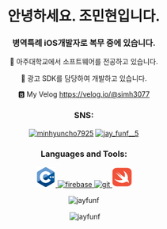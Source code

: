 <div align="center">
<h1 align="center">안녕하세요. 조민현입니다.</h1>
<h3 align="center">병역특례 iOS개발자로 복무 중에 있습니다.</h3>

🏫 아주대학교에서 소프트웨어를 전공하고 있습니다.

🌱 광고 SDK를 담당하여 개발하고 있습니다.

🅱️ My Velog https://velog.io/@simh3077

<h3 align="center">SNS:</h3>
<p align="center">
<a href="https://fb.com/minhyuncho7925" target="blank"><img align="center" src="https://raw.githubusercontent.com/rahuldkjain/github-profile-readme-generator/master/src/images/icons/Social/facebook.svg" alt="minhyuncho7925" height="30" width="40" /></a>
<a href="https://instagram.com/jay_funf__5" target="blank"><img align="center" src="https://raw.githubusercontent.com/rahuldkjain/github-profile-readme-generator/master/src/images/icons/Social/instagram.svg" alt="jay_funf__5" height="30" width="40" /></a>
</p>

<h3 align="center">Languages and Tools:</h3>
<p align="center"> <a href="https://www.w3schools.com/cpp/" target="_blank" rel="noreferrer"> <img src="https://raw.githubusercontent.com/devicons/devicon/master/icons/cplusplus/cplusplus-original.svg" alt="cplusplus" width="40" height="40"/> </a> <a href="https://firebase.google.com/" target="_blank" rel="noreferrer"> <img src="https://www.vectorlogo.zone/logos/firebase/firebase-icon.svg" alt="firebase" width="40" height="40"/> </a> <a href="https://git-scm.com/" target="_blank" rel="noreferrer"> <img src="https://www.vectorlogo.zone/logos/git-scm/git-scm-icon.svg" alt="git" width="40" height="40"/> </a> <a href="https://developer.apple.com/swift/" target="_blank" rel="noreferrer"> <img src="https://raw.githubusercontent.com/devicons/devicon/master/icons/swift/swift-original.svg" alt="swift" width="40" height="40"/> </a> </p>

  <p><img align="center" src="https://github-readme-stats.vercel.app/api/top-langs?username=jayfunf&show_icons=true&locale=en&layout=compact" alt="jayfunf" /></p>

<p>&nbsp;<img align="center" src="https://github-readme-stats.vercel.app/api?username=jayfunf&show_icons=true&locale=en" alt="jayfunf" /></p>
</div>
